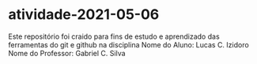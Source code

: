 # atividade-2021-05-06
Este repositório foi craido para fins de estudo e aprendizado das ferramentas do git e github na disciplina
Nome do Aluno: Lucas C. Izidoro
Nome do Professor: Gabriel C. Silva 